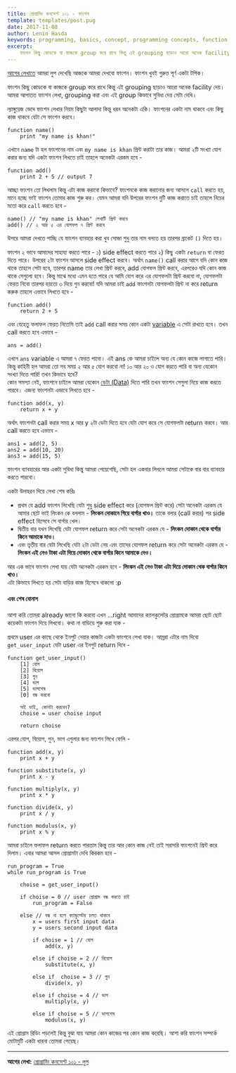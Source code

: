 ```yaml
---
title: প্রোগ্রামিং কনসেপ্ট ১০১ - ফাংশন
template: templates/post.pug
date: 2017-11-08
author: Lenin Hasda
keywords: programming, basics, concept, programming concepts, function, প্রোগ্রামিং, প্রোগ্রামিং বেসিক, প্রোগ্রামিং কনসেপ্ট, প্রোগ্রামিং ধারনা, ফাংশন
excerpt:
    ফাংশন কিছু কোডকে বা কাজকে group করে রাখে কিন্তু এই grouping ছাড়াও আরো অনেক facility দেয়। আমরা আপাতত ফাংশন লেখা, grouping করা এবং এই group কিভাবে সুবিধা দেয় সেটা দেখি।
---
```


[আগের লেখাতে](/post/programming-concepts-101-operators-and-operatiorns-bn) আমরা লুপ দেখেছি আজকে আমরা দেখবো ফাংশন। ফাংশন খুবই গুরুত্ত পূর্ণ একটা টপিক।

ফাংশন কিছু কোডকে বা কাজকে group করে রাখে কিন্তু এই grouping ছাড়াও আরো অনেক facility দেয়। আমরা আপাতত ফাংশন লেখা, grouping করা এবং এই group কিভাবে সুবিধা দেয় সেটা দেখি।

ল্যাঙ্গুয়েজ ভেদে ফাংশন লেখার নিয়ম কিছুটা আলাদা কিন্তু ধরন অনেকটা একি। ফাংশনের একটা নাম থাকবে এবং কিছু কাজ থাকবে যেটা সে ফাংশন করবে।

```
function name()
	print "my name is khan!"
```

এখানে `name` টা হল ফাংশনের নাম এবং `my name is khan` প্রিন্ট করাটা তার কাজ। আমরা ২টি সংখ্যা যোগ করার জন্য যদি একটা ফাংশন লিখতে চাই তাহলে অনেকটা এরকম হবে -

```
function add()
	print 2 + 5 // output 7
```

আচ্ছা ফাংশন তো লিখলাম কিন্তু এটা কাজ করাবো কিভাবে? ফাংশনকে কাজ করানোর জন্য আসলে `call` করতে হয়, মানে হচ্ছে ভাই ফাংশন তোমার কাজ শুরু কর। যেমন আমরা যদি উপরের ফাংশন দুটি কাজ করাতে চাই তাহলে নিচের মতো করে `call` করতে হবে -

```
name() // "my name is khan" লেখাটি প্রিন্ট করবে
add() // ২ আর ৫ এর যোগফল ৭ প্রিন্ট করবে
```

উপরে আমরা দেখতে পাচ্ছি যে ফাংশন ব্যাবহার করা খুব সোজা শুধু তার নাম বলতে হয় তারপর ব্রাকেট `()` দিতে হয়।

ফাংশন ২ ভাবে আমাদের সাহায্য করতে পারে -
১) side effect করতে পারে
২) কিছু একটা `return` বা ফেরত দিতে পারে।
উপরের ২টা ফাংশন আসলে side effect করবে। অর্থাৎ `name()` call করার আগে যদি কোন কাজ থাকে তাহলে সেটা হবে, তারপর name তার লেখা প্রিন্ট করবে, add যোগফল প্রিন্ট করবে, এরপরেও যদি কোন কাজ থাকে সেগুলো হবে। কিন্তু মাঝে মধ্যে এমন হতে পারে যে আমি যোগ করে এর যোগফলটা প্রিন্ট করবো না, যোগফলটা ফেরত নিবো তারপর হয়তো ৩ দিয়ে গুন করবো! যদি আমরা চাই `add` ফাংশনটা যোগফলটা প্রিন্ট না করে return করুক তাহলে এভাবে লিখতে হবে -

```
function add()
	return 2 + 5
```

এবং যেহেতু ফলাফল ফেরত নিতেসি তাই `add` call করার সময় কোন একটা [variable](/post/programming-concepts-101-variable-bn) এ সেটা রাখতে হবে। তখন call করতে হবে এভাবে -

```
ans = add()
```

এখনে `ans` variable এ আমরা ৭ ফেরত পাবো। এই ans কে আমরা চাইলে অন্য যে কোন কাজে লাগাতে পারি।   
কিন্তু কাহিনী হল আমরা তো সব সময় ২ আর ৫ যোগ করবো না! ১০ আর ২০ ও যোগ করতে পারি বা অন্য যেকোন সংখ্যা দিতে পারি! তখন কিভাবে হবে?    
কোন সমস্যা নেই, ফাংশনে চাইলে আমরা যেকোন [ডেটা (Data)](/post/programming-concepts-101-data-and-data-types-bn) দিতে পারি তখন ফাংশন সেগুলা নিয়ে কাজ করতে পারবে। এজন্য ফাংশনটা এভাবে লিখতে হবে -

```
function add(x, y)
	return x + y
```

অর্থাৎ ফাংশনটা call করার সময় x আর y ২টা ডেটা দিতে হবে যেটা যোগ করে সে যোগফলটা return করবে। আর call করতে হবে এভাবে -

```
ans1 = add(2, 5)
ans2 = add(10, 20)
ans3 = add(15, 5)
```

ফাংশন ব্যাবহারের আর একটা সুবিধা কিন্তু আমরা পেয়েগেছি, সেটা হল একবার লিখলে আমরা সেটাকে বার বার ব্যাবহার করতে পারবো।

একটা উদাহরন দিয়ে লেখা শেষ করিঃ
- প্রথম যে add ফাংশন লিখেছি যেটা শুধু side effect করে (যোগফল প্রিন্ট করে) সেটা অনেকটা এরকম যে আমার ছোট ভাই লিংকন কে বললাম - **লিংকন দোকানে গিয়ে বার্গার খাও।** তাকে বলার (call করার) পর side effect হিসেবে সে বার্গার খেল।
- দ্বিতীয় বার যখন লিখেছি যেটা যোগফল return করে সেটা অনেকটা এরকম যে - **লিংকন দোকান থেকে বার্গার কিনে আমাকে দাও।**
- এবং তৃতীয় বার যেটা লিখেছি যেটা ২টা ডেটা নেয় এবং তাদের যোগফল return করে সেটা অনেকটা এরকম যে - **লিংকন এই নেও টাকা এটা দিয়ে দোকান থেকে বার্গার কিনে আমাকে দেও।**

আর এক ভাবে ফাংশন লেখা যায় যেটা অনেকটা এরকম হবে - **লিংকন এই নেও টাকা এটা দিয়ে দোকান থেক বার্গার কিনে খাও।**    
এটা কিভাবে লিখতে হয় সেটা বাড়ির কাজ হিসেবে থাকলো :p



#### এবং শেষ বোনাস

আশা করি তোমরা already জানো কি করবো এখন ...right আমাদের ক্যালকুলেটর প্রোগ্রামকে আমরা ছোট ছোট কয়েকটা ফাংশন দিয়ে লিখবো। কথা না বাডিয়ে শুরু করা যাক -

প্রথমে user এর কাছে থেকে ইনপুট নেয়ার কাজটা একটা ফাংশনে লেখা যাক। আম্ররা এটার নাম দিবো `get_user_input` যেটা user এর ইনপুট return দিবে -

```
function get_user_input()
	[1] যোগ
	[2] বিয়োগ
	[3] গুন
	[4] ভাগ
	[5] ভাগশেষ
	[0] বন্ধ করবো

	অই ভাই, কোনটা করবেন?
	choise = user choise input

	return choise
```

এরপর যোগ, বিয়োগ, গুন, ভাগ এগুলার জন্য ফাংশন লিখে ফেলি -

```
function add(x, y)
    print x + y

function substitute(x, y)
    print x - y

function multiply(x, y)
    print x * y

function divide(x, y)
    print x / y

function modulus(x, y)
    print x % y
```

আমরা চাইলে ফলাফল return করতে পারতাম কিন্তু তার আর কোন কাজ নেই তাই সরাসরি ফাংশনেই প্রিন্ট করে দিলাম। এবার আমরা আসল প্রোগ্রামটা দেখি কিরকম হবে -

```
run_program = True
while run_program is True

	choise = get_user_input()

	if choise = 0 // user প্রোগ্রাম বন্ধ করতে চাই
		run_program = False

	else // বন্ধ না হলে ক্যাল্কুলেটর চলত থাকবে
		x = users first input data
		y = users second input data

		if choise = 1 // যোগ
			add(x, y)

		else if choise = 2 // বিয়োগ
			substitute(x, y)

		else if  choise = 3 // গুন
			divide(x, y)

		else if choise = 4 // ভাগ
			multiply(x, y)

		else if choise = 5 // ভাগশেষ
			modulus(x, y)
```

এই প্রোগ্রাম রিডিং পড়লেই কিন্তু বুঝা যায় আমরা কোন কাজের পর কোন কাজ করেছি। আশা করি ফাংশন সম্পর্কে মোটামুটি একটা ধারনা তোমরা পেয়েছ।

------

**আগের লেখা:** [প্রোগ্রামিং কনসেপ্ট ১০১ - লুপ](/post/programming-concepts-101-loop-bn)
